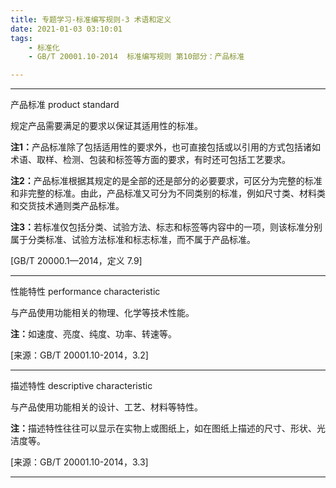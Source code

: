 ```yaml
---
title: 专题学习-标准编写规则-3 术语和定义
date: 2021-01-03 03:10:01
tags: 
	- 标准化
	- GB/T 20001.10-2014  标准编写规则 第10部分：产品标准

---
```


---

产品标准 product standard

规定产品需要满足的要求以保证其适用性的标准。

<b>注1：</b>产品标准除了包括适用性的要求外，也可直接包括或以引用的方式包括诸如术语、取样、检测、包装和标签等方面的要求，有时还可包括工艺要求。

<b>注2：</b>产品标准根据其规定的是全部的还是部分的必要要求，可区分为完整的标准和非完整的标准。由此，产品标准又可分为不同类别的标准，例如尺寸类、材料类和交货技术通则类产品标准。

<b>注3：</b>若标准仅包括分类、试验方法、标志和标签等内容中的一项，则该标准分别属于分类标准、试验方法标准和标志标准，而不属于产品标准。

[GB/T 20000.1—2014，定义 7.9]

---

性能特性 performance characteristic

与产品使用功能相关的物理、化学等技术性能。

<b>注：</b>如速度、亮度、纯度、功率、转速等。

[来源：GB/T 20001.10-2014，3.2]

---

描述特性 descriptive characteristic

与产品使用功能相关的设计、工艺、材料等特性。

<b>注：</b>描述特性往往可以显示在实物上或图纸上，如在图纸上描述的尺寸、形状、光洁度等。

[来源：GB/T 20001.10-2014，3.3]

---